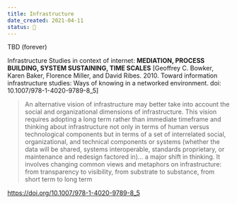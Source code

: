 ```yaml
---
title: Infrastructure
date_created: 2021-04-11
status: 🌱
---
```


TBD (forever)

Infrastructure Studies in context of internet:  **MEDIATION, PROCESS BUILDING, SYSTEM SUSTAINING, TIME SCALES** [Geoffrey C. Bowker, Karen Baker, Florence Miller, and David Ribes. 2010. Toward information infrastructure studies: Ways of knowing in a networked environment. doi: 10.1007/978-1-4020-9789-8_5]

> An alternative vision of infrastructure may better take into account the social and organizational dimensions of infrastructure. This vision requires adopting a long term rather than immediate timeframe and thinking about infrastructure not only in terms of human versus technological components but in terms of a set of interrelated social, organizational, and technical components or systems (whether the data will be shared, systems interoperable, standards proprietary, or maintenance and redesign factored in)... a major shift in thinking. It involves changing common views and metaphors on infrastructure: from transparency to visibility, from substrate to substance, from short term to long term

<https://doi.org/10.1007/978-1-4020-9789-8_5>
